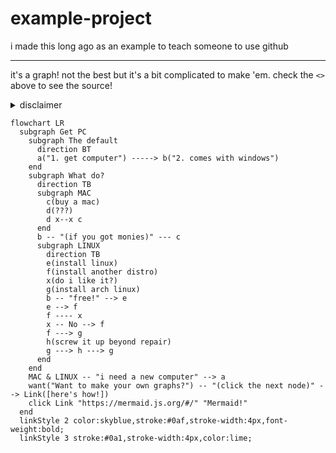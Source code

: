 # example-project
i made this long ago as an example to teach someone to use github

-----------

it's a graph! not the best but it's a bit complicated to make 'em. check the `<>` above to see the source!   
<details><summary>disclaimer</summary>i can't guarantee it'll render the same on your screen but the arrows should always point to what i coded them to point to</details>

```mermaid
flowchart LR
  subgraph Get PC
    subgraph The default
      direction BT
      a("1. get computer") -----> b("2. comes with windows")
    end
    subgraph What do?
      direction TB
      subgraph MAC
        c(buy a mac)
        d(???)
        d x--x c
      end
      b -- "(if you got monies)" --- c
      subgraph LINUX
        direction TB
        e(install linux)
        f(install another distro)
        x(do i like it?)
        g(install arch linux)
        b -- "free!" --> e
        e --> f
        f ---- x
        x -- No --> f
        f ---> g
        h(screw it up beyond repair)
        g ---> h ---> g
      end
    end
    MAC & LINUX -- "i need a new computer" --> a
    want("Want to make your own graphs?") -- "(click the next node)" --> Link([here's how!])
    click Link "https://mermaid.js.org/#/" "Mermaid!"
  end
  linkStyle 2 color:skyblue,stroke:#0af,stroke-width:4px,font-weight:bold;
  linkStyle 3 stroke:#0a1,stroke-width:4px,color:lime;
```

